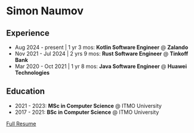 # Simon Naumov

## Experience

- Aug 2024 - present | 1 yr 3 mos: **Kotlin Software Engineer** @ **Zalando**
- Nov 2021 - Jul 2024 | 2 yrs 9 mos: **Rust Software Engineer** @ **Tinkoff Bank**
- Mar 2020 - Oct 2021 | 1 yr 8 mos: **Java Software Engineer** @ **Huawei Technologies**

## Education

- 2021 - 2023: **MSc in Computer Science** @ ITMO University
- 2017 - 2021: **BSc in Computer Science** @ ITMO University

[Full Resume](https://github.com/nothingelsematters/nothingelsematters/blob/master/cv.pdf)

